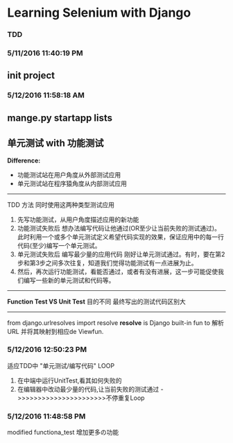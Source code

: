 # Learning Selenium with Django #
### TDD ###
### 5/11/2016 11:40:19 PM  ###
## init project ##
### 5/12/2016 11:58:18 AM  ###
## mange.py startapp lists ##
## 单元测试 with 功能测试 ##
**Difference:**
- 功能测试站在用户角度从外部测试应用
- 单元测试站在程序猿角度从内部测试应用

----------
TDD 方法 同时使用这两种类型测试应用
1. 先写功能测试，从用户角度描述应用的新功能
2. 功能测试失败后 想办法编写代码让他通过(OR至少让当前失败的测试通过)。此时利用一个或多个单元测试定义希望代码实现的效果，保证应用中的每一行代码(至少)编写一个单元测试。
3. 单元测试失败后 编写最少量的应用代码 刚好让单元测试通过。有时，要在第2步和第3步之间多次往复，知道我们觉得功能测试有一点进展为止。
4. 然后，再次运行功能测试，看能否通过，或者有没有进展，这一步可能促使我们编写一些新的单元测试和代码等。

----------
**Function Test VS Unit Test**
目的不同 最终写出的测试代码区别大

----------
from django.urlresolves import resolve
**resolve**
is Django built-in fun to 解析URL 并将其映射到相应de Viewfun.
### 5/12/2016 12:50:23 PM  ###
适应TDD中 "单元测试/编写代码" LOOP
1. 在中端中运行UnitTest,看其如何失败的
2. 在编辑器中改动最少量的代码,让当前失败的测试通过
->>>>>>>>>>>>>>>>>>>>>>不停重复Loop
### 5/12/2016 11:48:58 PM  ###
modified functiona_test
增加更多の功能